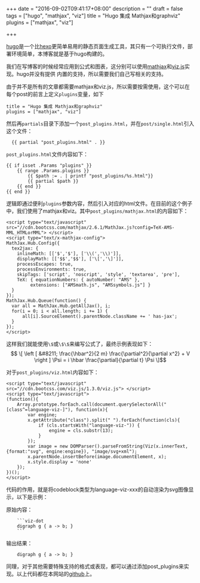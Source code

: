 +++
date = "2016-09-02T09:41:17+08:00"
description = ""
draft = false
tags = ["hugo", "mathjax", "viz"]
title = "Hugo 集成 Mathjax和graphviz"
plugins = ["mathjax", "viz"]

+++

[hugo](https://gohugo.io/)是一个比[hexo](https://hexo.io)更简单易用的静态页面生成工具，其只有一个可执行文件，部署环境简单，本博客就是基于hugo构建的。

我们在写博客的时候经常应用到公式和图表，这分别可以使用[mathjax](https://www.mathjax.org/)和[viz.js](https://github.com/mdaines/viz.js)实现。hugo并没有提供
内置的支持，所以需要我们自己写相关的支持。

由于并不是所有的文章都需要mathjax和viz.js，所以需要按需使用，这个可以在每个post的前言上定义`plugins`变量，如下
```
title = "Hugo 集成 Mathjax和graphviz"
plugins = ["mathjax", "viz"]
```
然后再`partials`目录下添加一个`post_plugins.html`，并在`post/single.html`引入这个文件：

```
  {{ partial "post_plugins.html" . }}
```

`post_plugins.html`文件内容如下：
```
{{ if isset .Params "plugins" }}
    {{ range .Params.plugins }}
        {{ $path := . | printf "post_plugins/%s.html"}}
        {{ partial $path }}
    {{ end }}
{{ end }}
```
逻辑即通过便利`plugins`参数内容，然后引入对应的html文件。在目前的这个例子中，我们使用了mathjax和viz。其中`post_plugins/mathjax.html`的内容如下：
```
<script type="text/javascript" src="//cdn.bootcss.com/mathjax/2.6.1/MathJax.js?config=TeX-AMS-MML_HTMLorMML"> </script>
<script type="text/x-mathjax-config">
MathJax.Hub.Config({
  tex2jax: {
    inlineMath: [['$','$'], ['\\(','\\)']],
    displayMath: [['$$','$$'], ['\[','\]']],
    processEscapes: true,
    processEnvironments: true,
    skipTags: ['script', 'noscript', 'style', 'textarea', 'pre'],
    TeX: { equationNumbers: { autoNumber: "AMS" },
         extensions: ["AMSmath.js", "AMSsymbols.js"] }
  }
});
MathJax.Hub.Queue(function() {
  var all = MathJax.Hub.getAllJax(), i;
  for(i = 0; i < all.length; i += 1) {
      all[i].SourceElement().parentNode.className += ' has-jax';
  }
});
</script>
```
这样我们就能使用`\$`或`\$\$`来编写公式了，最终示例表现如下：
$$ \[ \left [ &#8211; \frac{\hbar^2}{2 m} \frac{\partial^2}{\partial x^2} + V \right ] \Psi = i \hbar \frac{\partial}{\partial t} \Psi \]$$

对于`post_plugins/viz.html`内容如下：
```
<script type="text/javascript" src="//cdn.bootcss.com/viz.js/1.3.0/viz.js"> </script>
<script type="text/javascript">
(function(){
    Array.prototype.forEach.call(document.querySelectorAll("[class^=language-viz-]"), function(x){
        var engine;
        x.getAttribute("class").split(" ").forEach(function(cls){
            if (cls.startsWith("language-viz-")) {
                engine = cls.substr(13);
            }
        });
        var image = new DOMParser().parseFromString(Viz(x.innerText, {format:"svg", engine:engine}), "image/svg+xml");
        x.parentNode.insertBefore(image.documentElement, x);
        x.style.display = 'none'
    });
})();
</script>
```
代码的作用，就是将codeblock类型为language-viz-xxx的自动渲染为svg图像显示，以下是示例：


原始内容：

```
    ```viz-dot
    digraph g { a -> b; }
    ```

```

输出结果：

```viz-dot
    digraph g { a -> b; }
```

同理，对于其他需要特殊支持的格式或表现，都可以通过添加post_plugins来实现。以上代码都在本网站的[github](https://github.com/usbuild/site.git)上。
